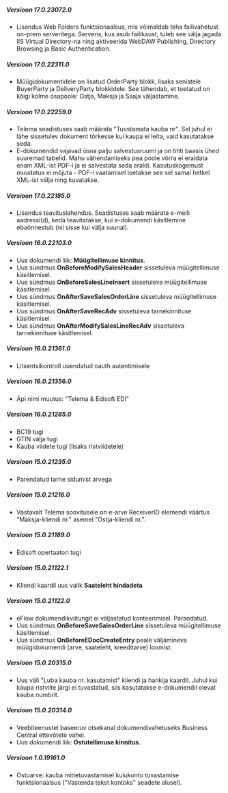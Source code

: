 ---
---

##### Versioon 17.0.23072.0
- Lisandus Web Folders funktsionaalsus, mis võimaldab teha failivahetust on-prem serveritega. Serveris, kus asub failikaust, tuleb see välja jagada IIS Virtual Directory-na ning aktiveerida WebDAW Publishing, Directory Browsing ja Basic Authentication.

##### Versioon 17.0.22311.0
- Müügidokumentidele on lisatud OrderParty blokk, lisaks senistele BuyerParty ja DeliveryParty blokkidele. See tähendab, et toetatud on kõigi kolme osapoole: Ostja, Maksja ja Saaja väljastamine.

##### Versioon 17.0.22259.0
- Telema seadistuses saab määrata "Tuvstamata kauba nr". Sel juhul ei lähe sissetulev dokument tõrkesse kui kaupa ei leita, vaid kasutatakse seda.
- E-dokumendid vajavad üsna palju salvestusruumi ja on tihti baasis ühed suuremad tabelid. Mahu vähendamiseks pea poole võrra ei eraldata enam XML-ist PDF-i ja ei salvestata seda eraldi. Kasutuskogemust muudatus ei mõjuta - PDF-i vaatamisel loetakse see sel samal hetkel XML-ist välja ning kuvatakse.

##### Versioon 17.0.22185.0
- Lisandus teavituslahendus. Seadistuses saab määrata e-meili aadressi(d), keda teavitatakse, kui e-dokumendi käsitlemine ebaõnnestub (nii sisse kui välja suunal).  
  
##### Versioon 16.0.22103.0
- Uus dokumendi liik: **Müügitellimuse kinnitus**.
- Uus sündmus **OnBeforeModifySalesHeader** sissetuleva müügitellimuse käsitlemisel.
- Uus sündmus **OnBeforeSalesLineInsert** sissetuleva müügitellimuse käsitlemisel.
- Uus sündmus **OnAfterSaveSalesOrderLine** sissetuleva müügitellimuse käsitlemisel.
- Uus sündmus **OnAfterSaveRecAdv** sissetuleva tarnekinnituse käsitlemisel.
- Uus sündmus **OnAfterModifySalesLineRecAdv** sissetuleva tarnekinnituse käsitlemisel.

##### Versioon 16.0.21361.0
- Litsentsikontroll uuendatud oauth autentimisele

##### Versioon 16.0.21356.0
- Äpi nimi muutus: "Telema & Edisoft EDI"

##### Versioon 16.0.21285.0
- BC19 tugi
- GTIN välja tugi
- Kauba viidete tugi (lisaks ristviidetele)

##### Versioon 15.0.21235.0
- Parendatud tarne sidumist arvega 
  
##### Versioon 15.0.21216.0
- Vastavalt Telema soovitusele on e-arve ReceiverID elemendi väärtus "Maksja-kliendi nr." asemel "Ostja-kliendi nr.".
  
##### Versioon 15.0.21189.0
- Edisoft opertaatori tugi

##### Versioon 15.0.21122.1
- Kliendi kaardil uus valik **Saateleht hindadeta**

##### Versioon 15.0.21122.0
- eFlow dokumendikviitungit ei väljastatud konteerimisel. Parandatud.
- Uus sündmus **OnBeforeSaveSalesOrderLine** sissetuleva müügitellimuse käsitlemisel.
- Uus sündmus **OnBeforeEDocCreateEntry** peale väljamineva müügidokumendi (arve, saateleht, kreeditarve) loomist.

##### Versioon 15.0.20315.0
- Uus väli "Luba kauba nr. kasutamist" kliendi ja hankija kaardil. Juhul kui kaupa ristviite järgi ei tuvastatud, siis kasutatakse e-dokumendil olevat kauba numbrit.

##### Versioon 15.0.20314.0
- Veebiteenustel baseeruv otsekanal dokumendivahetuseks Business Central ettevõtete vahel.
- Uus dokumendi liik: **Ostutellimuse kinnitus**.

##### Versioon 1.0.19161.0
- Ostuarve: kauba mittetuvastamisel kulukonto tuvastamise funktsionaalsus ("Vastenda tekst kontoks" seadete alusel).
